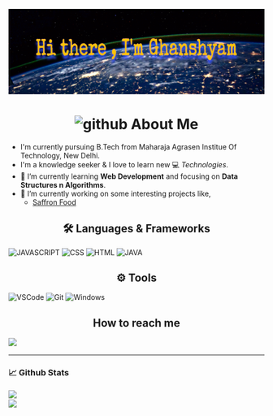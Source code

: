 ![Ghanshaym901](https://github.com/Ghanshyam901/Ghanshyam901/blob/master/CE50C986-0120-4F01-A0C1-E2A93E64B7B4.JPEG)

<h1 align="center"> <img height="40" width="40" alt="github" src="https://cdn.jsdelivr.net/npm/simple-icons@v3/icons/github.svg" /> About Me </h1>

- I'm currently pursuing B.Tech from Maharaja Agrasen Institue Of Technology, New Delhi.
- I'm a knowledge seeker & I love to learn new 💻 _Technologies_.
- 🌱 I’m currently learning **Web Development** and focusing on **Data Structures n Algorithms**.
- 🔭 I’m currently working on some interesting projects like,
  - [Saffron Food](https://ghanshyam901.github.io/SAFFRON-FOOD/)
  


<h2 align="center">🛠️ Languages & Frameworks</h2>

![JAVASCRIPT](https://img.shields.io/badge/javascript%20-%23E34F26.svg?&style=for-the-badge&logo=javascript&logoColor=white)
![CSS](https://img.shields.io/badge/css%20-%231572B6.svg?&style=for-the-badge&logo=css&logoColor=white)
![HTML](https://img.shields.io/badge/-Html-ffb400?style=for-the-badge&logo=html&logoColor=ffff3f)
![JAVA](https://img.shields.io/badge/java%20-%2300599C.svg?&style=for-the-badge&logo=c%2B%2B&ogoColor=white)


<h2 align="center">⚙️ Tools</h2>

![VSCode](https://img.shields.io/badge/-vscode-00a8e8?style=for-the-badge&logo=visual-studio-code)
![Git](https://img.shields.io/badge/git%20-%23F05033.svg?&style=for-the-badge&logo=git&logoColor=white)
![Windows](https://img.shields.io/badge/-windows-333333?style=for-the-badge&logo=windows)

<h2 align="center"> How to reach me </h2>

[<img src="https://img.shields.io/badge/Linkedin-Ghanshyam-blue?logo=linkedin&style=for-the-badge">](https://www.linkedin.com/in/ghanshyam-ram-214195b6)

___

### 📈 **Github Stats**

<a href="https://github.com/Ghanshyam901">
<img align="center" src="https://github-readme-stats.vercel.app/api?username=ghanshyam901&show_icons=true&include_all_commits=true&theme=blue-green&count_private=true">
</a></br>
<a href="https://github.com/Ghanshyam901/github-readme-stats">
<img align="center" src="https://github-readme-stats.anuraghazra1.vercel.app/api/top-langs/?username=ghanshyam901&layout=compact&theme=blue-green" />
</a>
